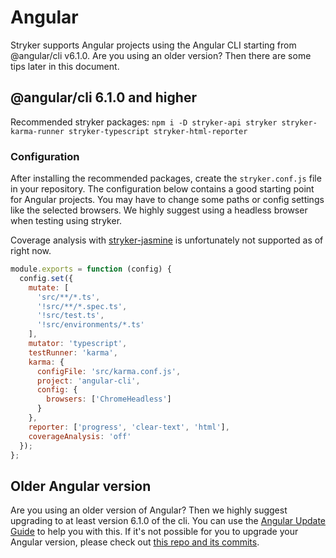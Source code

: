# Angular
Stryker supports Angular projects using the Angular CLI starting from @angular/cli v6.1.0. Are you using an older version? Then there are some tips later in this document.

## @angular/cli 6.1.0 and higher
Recommended stryker packages: `npm i -D stryker-api stryker stryker-karma-runner stryker-typescript stryker-html-reporter`

### Configuration
After installing the recommended packages, create the `stryker.conf.js` file in your repository. 
The configuration below contains a good starting point for Angular projects. 
You may have to change some paths or config settings like the selected browsers. 
We highly suggest using a headless browser when testing using stryker.

Coverage analysis with [stryker-jasmine](http://npmjs.com/package/stryker-jasmine) is unfortunately not supported as of right now.
```js
module.exports = function (config) {
  config.set({
    mutate: [
      'src/**/*.ts',
      '!src/**/*.spec.ts',
      '!src/test.ts',
      '!src/environments/*.ts'
    ],
    mutator: 'typescript',
    testRunner: 'karma',
    karma: {
      configFile: 'src/karma.conf.js',
      project: 'angular-cli',
      config: {
        browsers: ['ChromeHeadless']
      }
    },
    reporter: ['progress', 'clear-text', 'html'],
    coverageAnalysis: 'off'
  });
};
```

## Older Angular version
Are you using an older version of Angular? Then we highly suggest upgrading to at least version 6.1.0 of the cli. 
You can use the [Angular Update Guide](https://update.angular.io/) to help you with this. 
If it's not possible for you to upgrade your Angular version, please check out [this repo and its commits](https://github.com/nicojs/angular-stryker-example).
